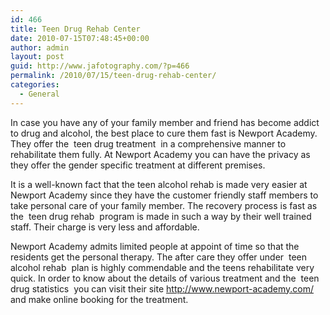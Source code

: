 ```yaml
---
id: 466
title: Teen Drug Rehab Center
date: 2010-07-15T07:48:45+00:00
author: admin
layout: post
guid: http://www.jafotography.com/?p=466
permalink: /2010/07/15/teen-drug-rehab-center/
categories:
  - General
---
```

In case you have any of your family member and friend has become addict to drug and alcohol, the best place to cure them fast is Newport Academy. They offer the &nbsp;teen drug treatment&nbsp; in a comprehensive manner to rehabilitate them fully. At Newport Academy you can have the privacy as they offer the gender specific treatment at different premises.

It is a well-known fact that the teen alcohol rehab is made very easier at Newport Academy since they have the customer friendly staff members to take personal care of your family member. The recovery process is fast as the &nbsp;teen drug rehab&nbsp; program is made in such a way by their well trained staff. Their charge is very less and affordable.

Newport Academy admits limited people at appoint of time so that the residents get the personal therapy. The after care they offer under &nbsp;teen alcohol rehab&nbsp; plan is highly commendable and the teens rehabilitate very quick. In order to know about the details of various treatment and the &nbsp;teen drug statistics&nbsp; you can visit their site http://www.newport-academy.com/ and make online booking for the treatment.